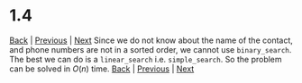 # 1.4
[Back](README.md) | [Previous](1.3.md) | [Next](1.5.md)
Since we do not know about the name of the contact, and phone numbers are not in a sorted order, we cannot use `binary_search`. The best we can do is a `linear_search` i.e. `simple_search`.
So the problem can be solved in $O(n)$ time.
[Back](README.md) | [Previous](1.3.md) | [Next](1.5.md)